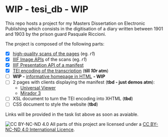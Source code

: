 # WIP - tesi_db - WIP

This repo hosts a project for my Masters Dissertation on Electronic Publishing which consists in the digitisation of a diary written between 1901 and 1903 by the prison guard Pasquale Riccioni.  

The project is composed of the following parts:  
  
- [x] [high-quality scans of the pages](https://iiif.archivelab.org/iiif/tesi_db_1r/full/full/0/default.jpg) (eg. *r1*)  
- [x] [IIIF Image APIs](https://iiif.archivelab.org/iiif/tesi_db_1r/info.json) of the scans (eg. *r1*)  
- [x] [IIIF Presentation API of a manifest](https://dariobaldini98.github.io/tesi_db/tesi_db_manifest.json)  
- [x] [TEI encoding of the transcription](https://dariobaldini98.github.io/tesi_db/tesi_db_text.xml) (**till *10r* atm**)  
- [ ] **WIP -** [informative homepage in HTML](https://dariobaldini98.github.io/tesi_db/tesi_db_homepage.html) **- WIP**  
- [ ] 2 pages with clients displaying the manifest (**tbd - just demos atm**):  
  - [Universal Viewer](https://uv-v4.netlify.app/#?manifest=https://dariobaldini98.github.io/tesi_db/tesi_db_manifest.json)  
  - [Mirador 3](https://projectmirador.org/embed/?iiif-content=https://dariobaldini98.github.io/tesi_db/tesi_db_manifest.json)  
- [ ] XSL document to turn the TEI encoding into XHTML (**tbd**)  
- [ ] CSS document to style the website (**tbd**)  

Links will be provided in the task list above as soon as avaiable.  

![CC BY-NC-ND 4.0](https://i.creativecommons.org/l/by-nc-nd/4.0/88x31.png) All parts of this project are licensed under a [CC BY-NC-ND 4.0 International Licence](https://creativecommons.org/licenses/by-nc-nd/4.0/deed.en).
